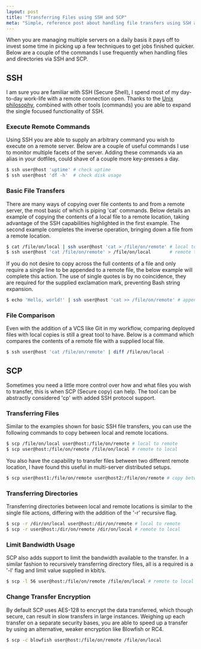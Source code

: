 ```yaml
---
layout: post
title: "Transferring Files using SSH and SCP"
meta: "Simple, reference post about handling file transfers using SSH and SCP."
---
```


When you are managing multiple servers on a daily basis it pays off to invest some time in picking up a few techniques to get jobs finished quicker.
Below are a couple of the commands I use frequently when handling files and directories via SSH and SCP.
<!--more-->

## SSH

I am sure you are familiar with SSH (Secure Shell), I spend most of my day-to-day work-life with a remote connection open.
Thanks to the [Unix philosophy](http://en.wikipedia.org/wiki/Unix_philosophy), combined with other tools (commands) you are able to expand the single focused functionality of SSH.

### Execute Remote Commands

Using SSH you are able to supply an arbitrary command you wish to execute on a remote server.
Below are a couple of useful commands I use to monitor multiple facets of the server.
Adding these commands via an alias in your dotfiles, could shave of a couple more key-presses a day.

```bash
$ ssh user@host 'uptime' # check uptime
$ ssh user@host 'df -h'  # check disk usage
```

### Basic File Transfers

There are many ways of copying over file contents to and from a remote server, the most basic of which is piping 'cat' commands.
Below details an example of copying the contents of a local file to a remote location, taking advantage of the SSH capabilities highlighted in the first example.
The second example completes the inverse operation, bringing down a file from a remote location.

```bash
$ cat /file/on/local | ssh user@host 'cat > /file/on/remote' # local to remote
$ ssh user@host 'cat /file/on/remote' > /file/on/local       # remote to local
```

If you do not desire to copy across the full contents of a file and only require a single line to be appended to a remote file, the below example will complete this action.
The use of single quotes is by no coincidence, they are required for the supplied exclamation mark, preventing Bash string expansion.

```bash
$ echo 'Hello, world!' | ssh user@host 'cat >> /file/on/remote' # append line to remote
```

### File Comparison

Even with the addition of a VCS like Git in my workflow, comparing deployed files with local copies is still a great tool to have.
Below is a command which compares the contents of a remote file with a supplied local file.

```bash
$ ssh user@host 'cat /file/on/remote' | diff /file/on/local -
```

## SCP

Sometimes you need a little more control over how and what files you wish to transfer, this is when SCP (Secure copy) can help.
The tool can be abstractly considered 'cp' with added SSH protocol support.

### Transferring Files

Similar to the examples shown for basic SSH file transfers, you can use the following commands to copy between local and remote locations.

```bash
$ scp /file/on/local user@host:/file/on/remote # local to remote
$ scp user@host:/file/on/remote /file/on/local # remote to local
```

You also have the capability to transfer files between two different remote location, I have found this useful in multi-server distributed setups.

```bash
$ scp user@host1:/file/on/remote user@host2:/file/on/remote # copy between remotes
```

### Transferring Directories

Transferring directories between local and remote locations is similar to the single file actions, differing with the addition of the '-r' recursive flag.

```bash
$ scp -r /dir/on/local user@host:/dir/on/remote # local to remote
$ scp -r user@host:/dir/on/remote /dir/on/local # remote to local
```

### Limit Bandwidth Usage

SCP also adds support to limit the bandwidth available to the transfer.
In a similar fashion to recursively transferring directory files, all is a required is a '-l' flag and limit value supplied in kbit/s.

```bash
$ scp -l 56 user@host:/file/on/remote /file/on/local # remote to local @ 56kbps
```

### Change Transfer Encryption

By default SCP uses AES-128 to encrypt the data transferred, which though secure, can result in slow transfers in large instances.
Weighing up each transfer on a separate security bases, you are able to speed up a transfer by using an alternative, weaker encryption like Blowfish or RC4.

```bash
$ scp -c blowfish user@host:/file/on/remote /file/on/local
```
